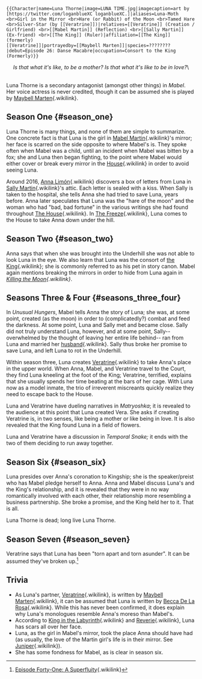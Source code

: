 ```{=mediawiki}
{{Character|name=Luna Thorne|image=LUNA TIME.jpg|imagecaption=art by [https://twitter.com/loganblueXC loganblueXC.]|aliases=Luna-Moth <br>Girl in the Mirror <br>Hare (or Rabbit) of the Moon <br>Tamed Hare <br>Silver-Star (by [[Veratrine]])|relatives=[[Veratrine]] (Creation / Girlfriend) <br>[[Mabel Martin]] (Reflection) <br>[[Sally Martin]] (Ex-friend) <br>[[The King]] (Ruler)|affiliation=[[The King]] (formerly)
[[Veratrine]]|portrayedby=[[Maybell Marten]]|species=????????|debut=Episode 26: Danse Macabre|occupation=Consort to the King (Formerly)}}
```
<center>

*Is that what it's like, to be a mother? Is that what it's like to be in
love?*\

</center>

\
Luna Thorne is a secondary antagonist (amongst other things) in *Mabel*.
Her voice actress is never credited, though it can be assumed she is
played by [Maybell Marten](Maybell_Marten "Maybell Marten"){.wikilink}.

## Season One {#season_one}

Luna Thorne is many things, and none of them are simple to summarize.
One concrete fact is that Luna is the girl in [Mabel
Martin](Mabel_Martin "Mabel Martin"){.wikilink}\'s mirror; her face is
scarred on the side opposite to where Mabel\'s is. They spoke often when
Mabel was a child, until an incident when Mabel was bitten by a fox; she
and Luna then began fighting, to the point where Mabel would either
cover or break every mirror in the [House](The_House "House"){.wikilink}
in order to avoid seeing Luna.

Around 2016, [Anna Limón](Anna_Limón "Anna Limón"){.wikilink} discovers
a box of letters from Luna in [Sally
Martin](Sally_Martin "Sally Martin"){.wikilink}\'s attic. Each letter is
sealed with a kiss. When Sally is taken to the hospital, she tells Anna
she had tried to save Luna, years before. Anna later speculates that
Luna was the \"hare of the moon\" and the woman who had \"bad, bad
fortune\" in the various writings she had found throughout [The
House](The_House "The House"){.wikilink}. In [The
Freeze](Episode_Eight:_Freeze "The Freeze"){.wikilink}, Luna comes to
the House to take Anna down under the hill.

## Season Two {#season_two}

Anna says that when she was brought into the Underhill she was not able
to look Luna in the eye. We also learn that Luna was the consort of [the
King](the_King "the King"){.wikilink}; she is commonly referred to as
his pet in story canon. Mabel again mentions breaking the mirrors in
order to hide from Luna again in *[Killing the
Moon](Episode_Fifteen:_Killing_the_Moon "Killing the Moon"){.wikilink}*.

## Seasons Three & Four {#seasons_three_four}

In *Unusual Hungers*, Mabel tells Anna the story of Luna; she was, at
some point, created (as the moon) in order to (complicatedly?) combat
and feed the darkness. At some point, Luna and Sally met and became
close. Sally did not truly understand Luna, however, and at some point,
Sally\-- overwhelmed by the thought of leaving her entire life behind\--
ran from Luna and married her [husband](Esau "husband"){.wikilink}.
Sally thus broke her promise to save Luna, and left Luna to rot in the
Underhill.

Within season three, Luna creates
[Veratrine](Veratrine "Veratrine"){.wikilink} to take Anna\'s place in
the upper world. When Anna, Mabel, and Veratrine travel to the Court,
they find Luna kneeling at the foot of the King; Veratrine, terrified,
explains that she usually spends her time beating at the bars of her
cage. With Luna now as a model inmate, the trio of irreverent miscreants
quickly realize they need to escape back to the House.

Luna and Veratrine have dueling narratives in *Matryoshka*; it is
revealed to the audience at this point that Luna created Vera. She asks
if creating Veratrine is, in two senses, like being a mother or like
being in love. It is also revealed that the King found Luna in a field
of flowers.

Luna and Veratrine have a discussion in *Temporal Snake;* it ends with
the two of them deciding to run away together.

## Season Six {#season_six}

Luna presides over Anna\'s coronation to Kingship; she is the
speaker/preist who has Mabel pledge herself to Anna. Anna and Mabel
discuss Luna\'s and the King\'s relationship, and it is revealed that
they were in no way romantically involved with each other, their
relationship more resembling a business partnership. She broke a
promise, and the King held her to it. That is all.

Luna Thorne is dead; long live Luna Thorne.

## Season Seven {#season_seven}

Veratrine says that Luna has been \"torn apart and torn asunder\". It
can be assumed they\'ve broken up.[^1]

## Trivia

- As Luna\'s partner, [Veratrine](Veratrine "Veratrine"){.wikilink}, is
  written by [Maybell
  Marten](Maybell_Marten "Maybell Marten"){.wikilink}, it can be assumed
  that Luna is written by [Becca De La
  Rosa](Becca_De_La_Rosa "Becca De La Rosa"){.wikilink}. While this has
  never been confirmed, it does explain why Luna\'s monologues resemble
  Anna\'s moreso than Mabel\'s.
- According to [King in the
  Labyrinth](Episode_Seven:_King_in_the_Labyrinth "King in the Labyrinth"){.wikilink}
  and [Reverie](Episode_Thirty-Nine:_Reverie "Reverie"){.wikilink}, Luna
  has scars all over her face.
- Luna, as the girl in Mabel\'s mirror, took the place Anna should have
  had (as usually, the love of the Martin girl\'s life is in their
  mirror. See [Juniper](Juniper "Juniper"){.wikilink}).
- She has some fondness for Mabel, as is clear in season six.

[^1]: [Episode Forty-One: A
    Superfluity](Episode_Forty-One:_A_Superfluity "Episode Forty-One: A Superfluity"){.wikilink}
